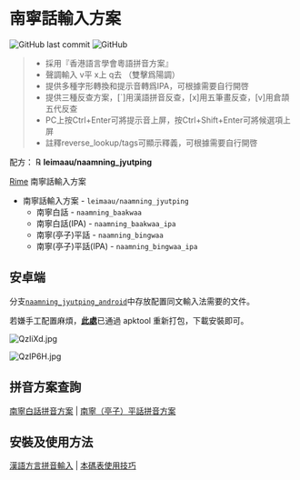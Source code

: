 # 南寧話輸入方案

![GitHub last commit](https://img.shields.io/github/last-commit/leimaau/naamning_jyutping.svg) ![GitHub](https://img.shields.io/github/license/leimaau/naamning_jyutping.svg)

> * 採用『香港語言學會粵語拼音方案』
> * 聲調輸入 v平 x上 q去 （雙擊爲陽調）
> * 提供多種字形轉換和提示音轉爲IPA，可根據需要自行開啓
> * 提供三種反查方案，[`]用漢語拼音反查，[x]用五筆畫反查，[v]用倉頡五代反查
> * PC上按Ctrl+Enter可將提示音上屏，按Ctrl+Shift+Enter可將候選項上屏
> * 註釋reverse_lookup/tags可顯示釋義，可根據需要自行開啓

配方： ℞ **leimaau/naamning_jyutping**

[Rime](https://rime.im) 南寧話輸入方案

- 南寧話輸入方案 - `leimaau/naamning_jyutping`
	- 南寧白話 - `naamning_baakwaa`
	- 南寧白話(IPA) - `naamning_baakwaa_ipa`
	- 南寧(亭子)平話 - `naamning_bingwaa`
	- 南寧(亭子)平話(IPA) - `naamning_bingwaa_ipa`
	
## 安卓端

分支[`naamning_jyutping_android`](https://github.com/leimaau/naamning_jyutping/tree/naamning_jyutping_android)中存放配置同文輸入法需要的文件。

若嫌手工配置麻煩，[**此處**](https://github.com/leimaau/naamning_jyutping/releases)已通過 apktool 重新打包，下載安裝即可。

![QzIiXd.jpg](https://s2.ax1x.com/2019/12/22/QzIiXd.jpg)

![QzIP6H.jpg](https://s2.ax1x.com/2019/12/22/QzIP6H.jpg)

## 拼音方案查詢

[南寧白話拼音方案](https://leimaau.github.io/book/PHONETICIZE.html) | [南寧（亭子）平話拼音方案](https://leimaau.github.io/book/PHONETICIZE_bingwaa.html)

## 安裝及使用方法

[漢語方言拼音輸入](https://www.hanhngiox.net/) | [本碼表使用技巧](https://leimaau.github.io/book/appendix1/appendix4.2.html)

